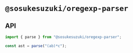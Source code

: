 # `@sosukesuzuki/oregexp-parser`

## API

```ts
import { parse } from "@sosukesuzuki/oregexp-parser";

const ast = parse("(ab)*c");
```
